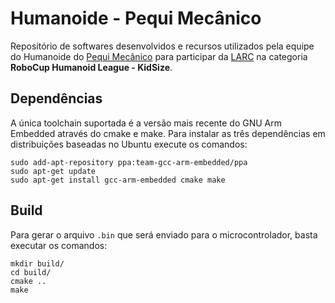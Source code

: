 # Humanoide - Pequi Mecânico

Repositório de softwares desenvolvidos e recursos utilizados pela equipe do Humanoide do [Pequi Mecânico](https://pequimecanico.com/) para participar da [LARC](http://www.cbrobotica.org/) na categoria **RoboCup Humanoid League - KidSize**.

## Dependências

A única toolchain suportada é a versão mais recente do GNU Arm Embedded através do cmake e make. Para instalar as três dependências em distribuições baseadas no Ubuntu execute os comandos:

```
sudo add-apt-repository ppa:team-gcc-arm-embedded/ppa
sudo apt-get update
sudo apt-get install gcc-arm-embedded cmake make
```

## Build

Para gerar o arquivo `.bin` que será enviado para o microcontrolador, basta executar os comandos:

```
mkdir build/
cd build/
cmake ..
make
```
